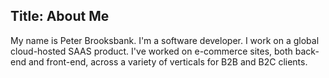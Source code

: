 Title: About Me
---
 My name is Peter Brooksbank. I'm a software developer. I work on a global cloud-hosted SAAS product. I've worked on e-commerce sites, both back-end and front-end, across a variety of verticals for B2B and B2C clients.